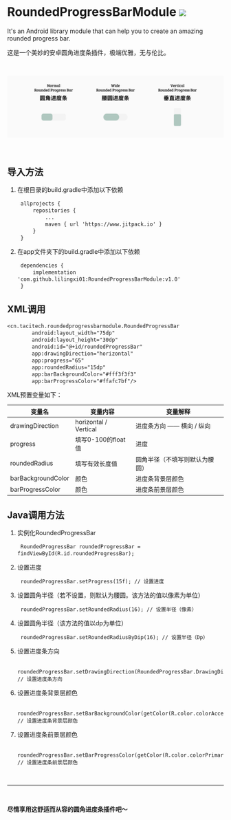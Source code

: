 # RoundedProgressBarModule [![](https://www.jitpack.io/v/lilingxi01/RoundedProgressBarModule.svg)](https://www.jitpack.io/#lilingxi01/RoundedProgressBarModule)

It's an Android library module that can help you to create an amazing rounded progress bar.

这是一个美妙的安卓圆角进度条插件，极端优雅，无与伦比。

<br>

![image](https://github.com/lilingxi01/RoundedProgressBarModule/blob/master/pics/sample_pic_2.png)

<br>

## 导入方法

1. 在根目录的build.gradle中添加以下依赖

    	allprojects {
    		repositories {
    			...
    			maven { url 'https://www.jitpack.io' }
    		}
    	}

2. 在app文件夹下的build.gradle中添加以下依赖

    	dependencies {
    		implementation 'com.github.lilingxi01:RoundedProgressBarModule:v1.0'
    	}

## XML调用
   	
    <cn.tacitech.roundedprogressbarmodule.RoundedProgressBar
            android:layout_width="75dp"
            android:layout_height="30dp"
            android:id="@+id/roundedProgressBar"
            app:drawingDirection="horizontal"
            app:progress="65"
            app:roundedRadius="15dp"
            app:barBackgroundColor="#fff3f3f3"
            app:barProgressColor="#ffafc7bf"/>
   	
XML预置变量如下：

| 变量名 | 变量内容 | 变量解释 |
| --- | --- | --- |
| drawingDirection | horizontal / Vertical | 进度条方向 —— 横向 / 纵向 |
| progress | 填写0-100的float值 | 进度 |
| roundedRadius | 填写有效长度值 | 圆角半径（不填写则默认为腰圆） |
| barBackgroundColor | 颜色 | 进度条背景层颜色 |
| barProgressColor | 颜色 | 进度条前景层颜色 |

## Java调用方法

1. 实例化RoundedProgressBar
        
        RoundedProgressBar roundedProgressBar = findViewById(R.id.roundedProgressBar);
        
2. 设置进度
        
        roundedProgressBar.setProgress(15f); // 设置进度
        
3. 设置圆角半径（若不设置，则默认为腰圆。该方法的值以像素为单位）
        
        roundedProgressBar.setRoundedRadius(16); // 设置半径（像素）
        
4. 设置圆角半径（该方法的值以dp为单位）
        
        roundedProgressBar.setRoundedRadiusByDip(16); // 设置半径（Dp）
        
5. 设置进度条方向
        
        roundedProgressBar.setDrawingDirection(RoundedProgressBar.DrawingDirection.VERTICAL); // 设置进度条方向
        
6. 设置进度条背景层颜色
        
        roundedProgressBar.setBarBackgroundColor(getColor(R.color.colorAccent)); // 设置进度条背景层颜色
        
7. 设置进度条前景层颜色
        
        roundedProgressBar.setBarProgressColor(getColor(R.color.colorPrimary)); // 设置进度条前景层颜色
        
<br>

****

<br>

**尽情享用这舒适而从容的圆角进度条插件吧～**
